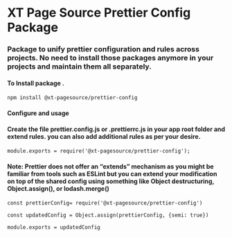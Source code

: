 # XT Page Source Prettier Config Package

### Package to unify prettier configuration and rules across projects. No need to install those packages anymore in your projects and maintain them all separately.

#### To Install package .

```
npm install @xt-pagesource/prettier-config

```

#### Configure and usage

#### Create the file prettier.config.js or .prettierrc.js in your app root folder and extend rules. you can also add additional rules as per your desire.

```
module.exports = require('@xt-pagesource/prettier-config');

```

#### Note: Prettier does not offer an “extends” mechanism as you might be familiar from tools such as ESLint but you can extend your modification on top of the shared config using something like Object destructuring, Object.assign(), or lodash.merge()

```
const prettierConfig= require('@xt-pagesource/prettier-config')

const updatedConfig = Object.assign(prettierConfig, {semi: true})

module.exports = updatedConfig

```
